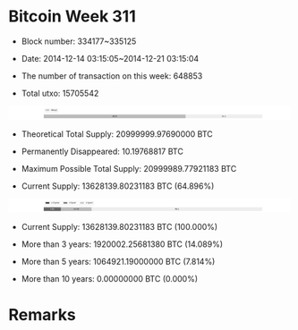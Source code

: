 # Bitcoin Week 311

- Block number: 334177~335125

- Date: 2014-12-14 03:15:05~2014-12-21 03:15:04

- The number of transaction on this week: 648853

- Total utxo: 15705542

![](../images/mined_week311.png)

- Theoretical Total Supply: 20999999.97690000 BTC

- Permanently Disappeared: 10.19768817 BTC

- Maximum Possible Total Supply: 20999989.77921183 BTC

- Current Supply: 13628139.80231183 BTC (64.896%)

![](../images/year_week311.png)


- Current Supply: 13628139.80231183 BTC (100.000%)

- More than 3 years: 1920002.25681380 BTC (14.089%)

- More than 5 years: 1064921.19000000 BTC (7.814%)

- More than 10 years: 0.00000000 BTC (0.000%)

# Remarks

